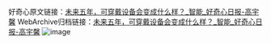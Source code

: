 好奇心原文链接：[未来五年，可穿戴设备会变成什么样？_智能_好奇心日报-高宇馨](https://www.qdaily.com/articles/6918.html)
WebArchive归档链接：[未来五年，可穿戴设备会变成什么样？_智能_好奇心日报-高宇馨](http://web.archive.org/web/20160730172534/http://www.qdaily.com/articles/6918.html)
![image](http://ww3.sinaimg.cn/large/007d5XDply1g3wb9hhnifj30u03ch1kx)